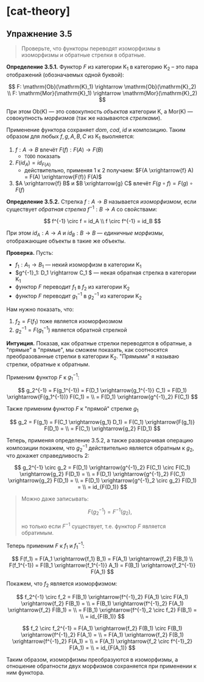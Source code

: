 # [cat-theory]

## Упражнение 3.5

> Проверьте, что функторы переводят изоморфизмы в изоморфизмы и обратные стрелки в обратные.

**Определение 3.5.1.** Функтор $F$ из категории $\mathrm{K}_1$ в категорию $\mathrm{K}_2$ – это пара отображений (обозначаемых одной буквой):

$$ F: \mathrm{Ob}(\mathrm{K}_1) \rightarrow \mathrm{Ob}(\mathrm{K}_2)
\\ F: \mathrm{Mor}(\mathrm{K}_1) \rightarrow \mathrm{Mor}(\mathrm{K}_2)
$$

При этом $\mathrm{Ob}(\mathrm{K})$ — это совокупность *объектов* категории $\mathrm{K}$, а $\mathrm{Mor}(\mathrm{K})$ — совокупность *морфизмов* (так же называются *стрелками*).

Применение функтора сохраняет $dom$, $cod$, $id$ и композицию. Таким образом для любых $f, g, A, B, C$ из $\mathrm{K}_1$ выолняется:

1. $f: A \rightarrow B$ влечёт $F(f): F(A) \rightarrow F(B)$
   - `TODO` показать
2. $F(id_A) = id_{F(A)}$
   - действительно, применяя 1 к 2 получаем: $F(A \xrightarrow{f} A) = F(A) \xrightarrow{F(f)} F(A)$
3. $A \xrightarrow{f} B$ и $B \xrightarrow{g} C$ влечёт $F(g \circ f) = F(g) \circ F(f)$

**Определение 3.5.2.** Стрелка $f: A \rightarrow B$ называется *изоморфизмом*, если существует *обратная стрелка* $f^{-1}: B \rightarrow A$ со свойствами:

$$ f^{-1} \circ f = id_A
\\ f \circ f^{-1} = id_B
$$

При этом $id_A: A \rightarrow A$ и $id_B: B \rightarrow B$ — *единичные морфизмы*, отображающие объекты в такие же объекты.

**Проверка.** Пусть:

- $f_1: A_1 \rightarrow B_1$ — некий изоморфизм в категории $\mathrm{K}_1$
- $g^{-1}_1: D_1 \rightarrow C_1 $ — некая обратная стрелка в категории $\mathrm{K}_1$
- функтор $F$ переводит $f_1$ в $f_2$ из категории $\mathrm{K}_2$
- функтор $F$ переводит $g^{-1}_1$ в $g^{-1}_2$ из категории $\mathrm{K}_2$

Нам нужно показать, что:

1. $f_2 = F(f_1)$ тоже является изоморфиозмом
2. $g^{-1}_2 = F(g_1^{-1})$ является обратной стрелкой

**Интуиция.** Показав, как обратные стрелки переводятся в обратные, а "прямые" в "прямые", мы сможем показать, как соотносятся преобразованные стрелки в категории $\mathrm{K}_2$. "Прямыми" я называю стрелки, обратные к обратным.

Применим функтор $F$ к $g^{-1}_1$:

$$ g_2^{-1} = F(g_1^{-1}) = F(D_1 \xrightarrow{g_1^{-1}} C_1) = F(D_1) \xrightarrow{F(g_1^{-1})} F(C_1) =
\\ = F(D_1) \xrightarrow{g^{-1}_2} F(C_1)
$$

Также применим функтор $F$ к "прямой" стрелке $g_1$

$$ g_2 = F(g_1) = F(С_1 \xrightarrow{g_1} D_1) = F(С_1) \xrightarrow{F(g_1)} F(D_1) =
\\ = F(С_1) \xrightarrow{g_2} F(D_1)
$$

Теперь, применяя определение 3.5.2, а также разворачивая операцию композиции покажем, что $g_2^{-1}$ действительно является обратным к $g_2$, что докажет справедливость 2:

$$ g_2^{-1} \circ g_2 = F(D_1) \xrightarrow{g^{-1}_2} F(C_1) \circ F(С_1) \xrightarrow{g_2} F(D_1) =
\\ = F(D_1) \xrightarrow{g^{-1}_2} F(C_1) \xrightarrow{g_2} F(D_1) =
\\ = F(D_1) \xrightarrow{g^{-1}_2 \circ g_2} F(D_1) =
\\ = id_{F(D_1)}
$$

> Можно даже записывать:
>
> $$F(g_2^{-1}) = F^{-1}(g_2),$$
>
> но только если $F^{-1}$ существует, т.е. функтор $F$ является обратимым.

Теперь применим $F$ к $f_1$ и $f^{-1}_1$:

$$ F(f_1) = F(A_1 \xrightarrow{f_1} B_1) = F(A_1) \xrightarrow{f_2} F(B_1)
\\ F(f_1^{-1}) = F(B_1 \xrightarrow{f_1^{-1}} A_1) = F(B_1) \xrightarrow{f_2^{-1}} F(A_1)
$$

Покажем, что $f_2$ является изоморфизмом:

$$ f_2^{-1} \circ f_2 = F(B_1) \xrightarrow{f^{-1}_2} F(A_1) \circ F(A_1) \xrightarrow{f_2} F(B_1) =
\\ = F(B_1) \xrightarrow{f^{-1}_2} F(A_1) \xrightarrow{f_2} F(B_1) =
\\ = F(B_1) \xrightarrow{f^{-1}_2 \circ f_2} F(B_1) =
\\ = id_{F(B_1)}
$$

$$ f_2 \circ f_2^{-1} = F(A_1) \xrightarrow{f_2} F(B_1) \circ F(B_1) \xrightarrow{f^{-1}_2} F(A_1) =
\\ = F(A_1) \xrightarrow{f_2} F(B_1) \xrightarrow{f^{-1}_2} F(A_1) =
\\ = F(A_1) \xrightarrow{f_2 \circ f^{-1}_2} F(A_1) =
\\ = id_{F(A_1)}
$$

Таким образом, изоморфизмы преобразуются в изоморфизмы, а отношение обратности двух морфизмов сохраняется при применении к ним функтора.